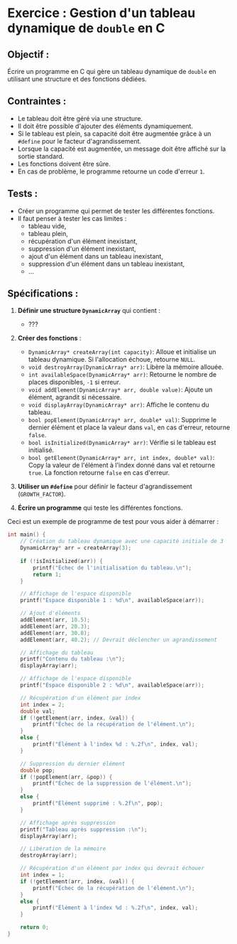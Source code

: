 # Exercice : Gestion d'un tableau dynamique de `double` en C

## Objectif :
Écrire un programme en C qui gère un tableau dynamique de `double` en utilisant une structure et des fonctions dédiées.

## Contraintes :
- Le tableau doit être géré via une structure.
- Il doit être possible d'ajouter des éléments dynamiquement.
- Si le tableau est plein, sa capacité doit être augmentée grâce à un `#define` pour le facteur d'agrandissement.
- Lorsque la capacité est augmentée, un message doit être affiché sur la sortie standard.
- Les fonctions doivent être sûre.
- En cas de problème, le programme retourne un code d'erreur `1`.

## Tests :
- Créer un programme qui permet de tester les différentes fonctions.
- Il faut penser à tester les cas limites :
  - tableau vide,
  - tableau plein,
  - récupération d'un élément inexistant,
  - suppression d'un élément inexistant,
  - ajout d'un élément dans un tableau inexistant,
  - suppression d'un élément dans un tableau inexistant,
  - ...


## Spécifications :

1. **Définir une structure `DynamicArray`** qui contient :
   - ???

2. **Créer des fonctions** :
   - `DynamicArray* createArray(int capacity)`: Alloue et initialise un tableau dynamique. Si l'allocation échoue, retourne `NULL`.
   - `void destroyArray(DynamicArray* arr)`: Libère la mémoire allouée.
   - `int availableSpace(DynamicArray* arr)`: Retourne le nombre de places disponibles, `-1` si erreur.
   - `void addElement(DynamicArray* arr, double value)`: Ajoute un élément, agrandit si nécessaire.
   - `void displayArray(DynamicArray* arr)`: Affiche le contenu du tableau.
   - `bool popElement(DynamicArray* arr, double* val)`: Supprime le dernier élément et place la valeur dans `val`, en cas d'erreur, retourne `false`.
   - `bool isInitialized(DynamicArray* arr)`: Vérifie si le tableau est initialisé.
   - `bool getElement(DynamicArray* arr, int index, double* val)`: Copy la valeur de l'élément à l'index donné dans val et retourne `true`. La fonction retourne `false` en cas d'erreur.

3. **Utiliser un `#define`** pour définir le facteur d'agrandissement (`GROWTH_FACTOR`).
 
4. **Écrire un programme** qui teste les différentes fonctions.

Ceci est un exemple de programme de test pour vous aider à démarrer :

```c
int main() {
    // Création du tableau dynamique avec une capacité initiale de 3
    DynamicArray* arr = createArray(3);
    
    if (!isInitialized(arr)) {
        printf("Échec de l'initialisation du tableau.\n");
        return 1;
    }

    // Affichage de l'espace disponible
    printf("Espace disponible 1 : %d\n", availableSpace(arr));

    // Ajout d'éléments
    addElement(arr, 10.5);
    addElement(arr, 20.3);
    addElement(arr, 30.8);
    addElement(arr, 40.2); // Devrait déclencher un agrandissement

    // Affichage du tableau
    printf("Contenu du tableau :\n");
    displayArray(arr);

    // Affichage de l'espace disponible
    printf("Espace disponible 2 : %d\n", availableSpace(arr));

    // Récupération d'un élément par index
    int index = 2;
    double val;
    if (!getElement(arr, index, &val)) {
        printf("Échec de la récupération de l'élément.\n");
    }
    else {
        printf("Élément à l'index %d : %.2f\n", index, val);
    }

    // Suppression du dernier élément
    double pop;
    if (!popElement(arr, &pop)) {
        printf("Échec de la suppression de l'élément.\n");
    }
    else {
        printf("Élément supprimé : %.2f\n", pop);
    }

    // Affichage après suppression
    printf("Tableau après suppression :\n");
    displayArray(arr);

    // Libération de la mémoire
    destroyArray(arr);

    // Récupération d'un élément par index qui devrait échouer
    int index = 1;
    if (!getElement(arr, index, &val)) {
        printf("Échec de la récupération de l'élément.\n");
    }
    else {
        printf("Élément à l'index %d : %.2f\n", index, val);
    }

    return 0;
}
```